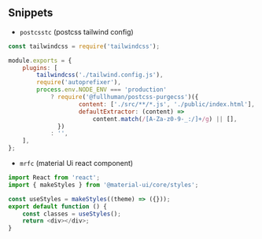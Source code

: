 ## Snippets

- `postcsstc` (postcss tailwind config)

```js
const tailwindcss = require('tailwindcss');

module.exports = {
	plugins: [
		tailwindcss('./tailwind.config.js'),
		require('autoprefixer'),
		process.env.NODE_ENV === 'production'
			? require('@fullhuman/postcss-purgecss')({
					content: ['./src/**/*.js', './public/index.html'],
					defaultExtractor: (content) =>
						content.match(/[A-Za-z0-9-_:/]+/g) || [],
			  })
			: '',
	],
};
```

- `mrfc` (material Ui react component)

```js
import React from 'react';
import { makeStyles } from '@material-ui/core/styles';

const useStyles = makeStyles((theme) => ({}));
export default function () {
	const classes = useStyles();
	return <div></div>;
}
```
